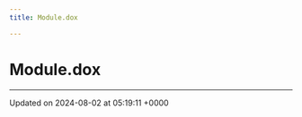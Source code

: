 ```yaml
---
title: Module.dox

---
```


# Module.dox








-------------------------------

Updated on 2024-08-02 at 05:19:11 +0000

